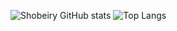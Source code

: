 ![Shobeiry GitHub stats](https://github-readme-stats.vercel.app/api?username=shobeiry&show_icons=true&theme=prussian&count_private=true&include_all_commits=true&line_height=34)
![Top Langs](https://github-readme-stats.vercel.app/api/top-langs/?username=shobeiry&card_width=495)
